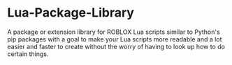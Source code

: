 # Lua-Package-Library
A package or extension library for ROBLOX Lua scripts similar to Python's pip packages with a goal to make your Lua scripts more readable and a lot easier and faster to create without the worry of having to look up how to do certain things.
